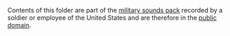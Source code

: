 Contents of this folder are part of the [military sounds pack](https://freesound.org/people/qubodup/packs/4366/) recorded by a soldier or employee of the United States and are therefore in the [public domain](https://creativecommons.org/publicdomain/mark/1.0/).
